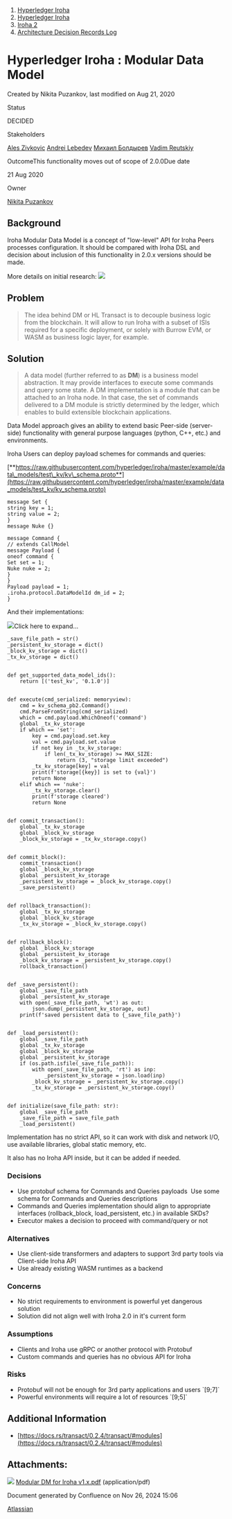 1. [Hyperledger Iroha](index.html)
2. [Hyperledger Iroha](Hyperledger-Iroha_20873224.html)
3. [Iroha 2](Iroha-2_21012047.html)
4. [Architecture Decision Records Log](Architecture-Decision-Records-Log_21016003.html)

# Hyperledger Iroha : Modular Data Model

Created by Nikita Puzankov, last modified on Aug 21, 2020

Status

DECIDED

Stakeholders

[Ales Zivkovic](https://lf-hyperledger.atlassian.net/wiki/people/5b3a36d1d38a522e77ff78c0?ref=confluence) [Andrei Lebedev](https://lf-hyperledger.atlassian.net/wiki/people/557058:c02f1b3d-42e6-4519-ba84-2d0476dccbc9?ref=confluence) [Михаил Болдырев](https://lf-hyperledger.atlassian.net/wiki/people/557058:584193b8-9303-4b5a-8cb3-8153294c8cc2?ref=confluence) [Vadim Reutskiy](https://lf-hyperledger.atlassian.net/wiki/people/5b8d04b72786fb2bf79a7405?ref=confluence) 

OutcomeThis functionality moves out of scope of 2.0.0Due date

21 Aug 2020

Owner

[Nikita Puzankov](https://lf-hyperledger.atlassian.net/wiki/people/5df113768998970e5b434e0a?ref=confluence) 

## Background

Iroha Modular Data Model is a concept of "low-level" API for Iroha Peers processes configuration. It should be compared with Iroha DSL and decision about inclusion of this functionality in 2.0.x versions should be made.

More details on initial research: [![](attachments/thumbnails/21012682/21017016)](attachments/21012682/21017016.pdf)

## Problem

> The idea behind DM or HL Transact is to decouple business logic from the blockchain. It will allow to run Iroha with a subset of ISIs required for a specific deployment, or solely with Burrow EVM, or WASM as business logic layer, for example.

## Solution

> A data model (further referred to as **DM**) is a business model abstraction. It may provide interfaces to execute some commands and query some state. A DM implementation is a module that can be attached to an Iroha node. In that case, the set of commands delivered to a DM module is strictly determined by the ledger, which enables to build extensible blockchain applications.

Data Model approach gives an ability to extend basic Peer-side (server-side) functionality with general purpose languages (python, C++, etc.) and environments.

Iroha Users can deploy payload schemes for commands and queries:

[**https://raw.githubusercontent.com/hyperledger/iroha/master/example/data\_models/test\_kv/kv\_schema.proto**](https://raw.githubusercontent.com/hyperledger/iroha/master/example/data_models/test_kv/kv_schema.proto)

```
message Set {
string key = 1;
string value = 2;
}
message Nuke {}

message Command {
// extends CallModel
message Payload {
oneof command {
Set set = 1;
Nuke nuke = 2;
}
}
Payload payload = 1;
.iroha.protocol.DataModelId dm_id = 2;
}
```

And their implementations:

![](images/icons/grey_arrow_down.png)Click here to expand...

```
_save_file_path = str()
_persistent_kv_storage = dict()
_block_kv_storage = dict()
_tx_kv_storage = dict()


def get_supported_data_model_ids():
    return [('test_kv', '0.1.0')]


def execute(cmd_serialized: memoryview):
    cmd = kv_schema_pb2.Command()
    cmd.ParseFromString(cmd_serialized)
    which = cmd.payload.WhichOneof('command')
    global _tx_kv_storage
    if which == 'set':
        key = cmd.payload.set.key
        val = cmd.payload.set.value
        if not key in _tx_kv_storage:
            if len(_tx_kv_storage) >= MAX_SIZE:
                return (3, "storage limit exceeded")
        _tx_kv_storage[key] = val
        print(f'storage[{key}] is set to {val}')
        return None
    elif which == 'nuke':
        _tx_kv_storage.clear()
        print(f'storage cleared')
        return None


def commit_transaction():
    global _tx_kv_storage
    global _block_kv_storage
    _block_kv_storage = _tx_kv_storage.copy()


def commit_block():
    commit_transaction()
    global _block_kv_storage
    global _persistent_kv_storage
    _persistent_kv_storage = _block_kv_storage.copy()
    _save_persistent()


def rollback_transaction():
    global _tx_kv_storage
    global _block_kv_storage
    _tx_kv_storage = _block_kv_storage.copy()


def rollback_block():
    global _block_kv_storage
    global _persistent_kv_storage
    _block_kv_storage = _persistent_kv_storage.copy()
    rollback_transaction()


def _save_persistent():
    global _save_file_path
    global _persistent_kv_storage
    with open(_save_file_path, 'wt') as out:
        json.dump(_persistent_kv_storage, out)
    print(f'saved persistent data to {_save_file_path}')


def _load_persistent():
    global _save_file_path
    global _tx_kv_storage
    global _block_kv_storage
    global _persistent_kv_storage
    if (os.path.isfile(_save_file_path)):
        with open(_save_file_path, 'rt') as inp:
            _persistent_kv_storage = json.load(inp)
        _block_kv_storage = _persistent_kv_storage.copy()
        _tx_kv_storage = _persistent_kv_storage.copy()


def initialize(save_file_path: str):
    global _save_file_path
    _save_file_path = save_file_path
    _load_persistent()
```

Implementation has no strict API, so it can work with disk and network I/O, use available libraries, global static memory, etc.

It also has no Iroha API inside, but it can be added if needed.

### Decisions

- Use protobuf schema for Commands and Queries payloads  Use some schema for Commands and Queries descriptions
- Commands and Queries implementation should align to appropriate interfaces (rollback\_block, load\_persistent, etc.) in available SKDs?
- Executor makes a decision to proceed with command/query or not

### Alternatives

- Use client-side transformers and adapters to support 3rd party tools via Client-side Iroha API
- Use already existing WASM runtimes as a backend

### Concerns

- No strict requirements to environment is powerful yet dangerous solution
- Solution did not align well with Iroha 2.0 in it's current form

### Assumptions

- Clients and Iroha use gRPC or another protocol with Protobuf
- Custom commands and queries has no obvious API for Iroha

### Risks

- Protobuf will not be enough for 3rd party applications and users \`\[9;7]\`
- Powerful environments will require a lot of resources \`\[9;5]\`

## Additional Information

- [https://docs.rs/transact/0.2.4/transact/#modules](https://docs.rs/transact/0.2.4/transact/#modules)

## Attachments:

![](images/icons/bullet_blue.gif) [Modular DM for Iroha v1.x.pdf](attachments/21012682/21017016.pdf) (application/pdf)

Document generated by Confluence on Nov 26, 2024 15:06

[Atlassian](http://www.atlassian.com/)
